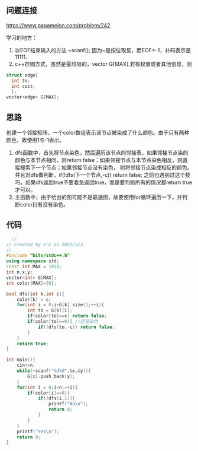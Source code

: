 ## 问题连接
https://www.papamelon.com/problem/242

学习的地方：
1. 以EOF结束输入的方法  ~scanf();  因为~是按位取反，而EOF=-1，补码表示是11111.
2. c++存图方式，虽然是最垃圾的，vector<int> G[MAX],若有权值或者其他信息，则
```c++
struct edge{
  int to;
  int cost;
  };
vector<edge> G[MAX];
```
  
## 思路
创建一个邻接矩阵，一个color数组表示该节点被染成了什么颜色。由于只有两种颜色，故使用1与-1表示。
1. dfs函数中，首先将节点染色，然后遍历该节点的邻接表，如果邻接节点染的颜色与本节点相同，则return false；如果邻接节点与本节点染色相反，则直接搜索下一个节点；如果邻接节点没有染色，
则将邻接节点染成相反的颜色。并且对dfs做判断，if(!dfs(下一个节点,-c)) return false;  之前也遇到过这个技巧，如果dfs返回true不要着急返回true，而是要判断所有的情况都return true才可以。
2. 主函数中，由于给出的图可能不是联通图，故要使用for循环遍历一下，并判断color[i]有没有染色。
## 代码
```c++
  //
// Created by s'c on 2022/5/3.
//
#include "bits/stdc++.h"
using namespace std;
const int MAX = 1010;
int n,x,y;
vector<int> G[MAX];
int color[MAX]={0};

bool dfs(int k,int c){
    color[k] = c;
    for(int i = 0;i<G[k].size();++i){
        int to = G[k][i];
        if(color[to]==c) return false;
        if(color[to]==0){ //还没染色
            if(!dfs(to,-c)) return false;
        }
    }
    return true;
}

int main(){
    cin>>n;
    while(~scanf("%d%d",&x,&y)){
        G[x].push_back(y);
    }
    for(int i = 0;i<n;++i){
        if(color[i]==0){
            if(!dfs(i,1)){
                printf("No\n");
                return 0;
            }
        }
    }
    printf("Yes\n");
    return 0;
}




```
